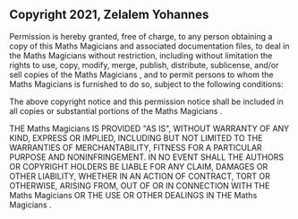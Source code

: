 
## Copyright 2021, Zelalem Yohannes

Permission is hereby granted, free of charge, to any person obtaining a copy of this Maths Magicians and associated documentation files, to deal in the Maths Magicians  without restriction, including without limitation the rights to use, copy, modify, merge, publish, distribute, sublicense, and/or sell copies of the Maths Magicians , and to permit persons to whom the Maths Magicians  is furnished to do so, subject to the following conditions:

The above copyright notice and this permission notice shall be included in all copies or substantial portions of the Maths Magicians .

THE Maths Magicians  IS PROVIDED "AS IS", WITHOUT WARRANTY OF ANY KIND, EXPRESS OR IMPLIED, INCLUDING BUT NOT LIMITED TO THE WARRANTIES OF MERCHANTABILITY, FITNESS FOR A PARTICULAR PURPOSE AND NONINFRINGEMENT. IN NO EVENT SHALL THE AUTHORS OR COPYRIGHT HOLDERS BE LIABLE FOR ANY CLAIM, DAMAGES OR OTHER LIABILITY, WHETHER IN AN ACTION OF CONTRACT, TORT OR OTHERWISE, ARISING FROM, OUT OF OR IN CONNECTION WITH THE Maths Magicians  OR THE USE OR OTHER DEALINGS IN THE Maths Magicians .
